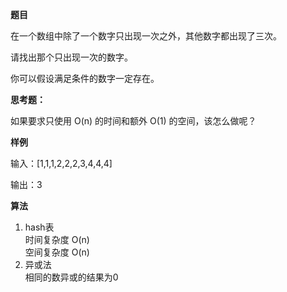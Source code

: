 **题目**

在一个数组中除了一个数字只出现一次之外，其他数字都出现了三次。

请找出那个只出现一次的数字。

你可以假设满足条件的数字一定存在。

**思考题：**

如果要求只使用 O(n) 的时间和额外 O(1) 的空间，该怎么做呢？

**样例**

输入：[1,1,1,2,2,2,3,4,4,4]

输出：3

**算法**  
1. hash表  
   时间复杂度 O(n)  
   空间复杂度 O(n)
2. 异或法  
   相同的数异或的结果为0